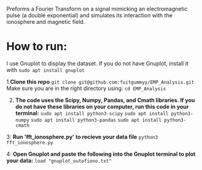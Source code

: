 Preforms a Fourier Transform on a signal mimicking an electromagnetic pulse (a double exponential) and simulates its interaction with the ionosphere and magnetic field. 

# How to run:

I use Gnuplot to display the dataset. If you do not have Gnuplot, install it with
`sudo apt install gnuplot`

1.**Clone this repo**
`git clone git@github.com:fuitgummyy/EMP_Analysis.git`
Make sure you are in the right directory using:
`cd EMP_Analysis`


2. **The code uses the Scipy, Numpy, Pandas, and Cmath libraries. If you do not have these libraries on your computer, run this code in your terminal:**
`sudo apt install python3-scipy`
`sudo apt install python3-numpy`
`sudo apt install python3-pandas`
`sudo apt install python3-cmath`

3: **Run 'fft_ionosphere.py' to recieve your data file** 
`python3 fft_ionosphere.py`

4: **Open Gnuplot and paste the following into the Gnuplot terminal to plot your data:**
`load "gnuplot_outofiono.txt"`
